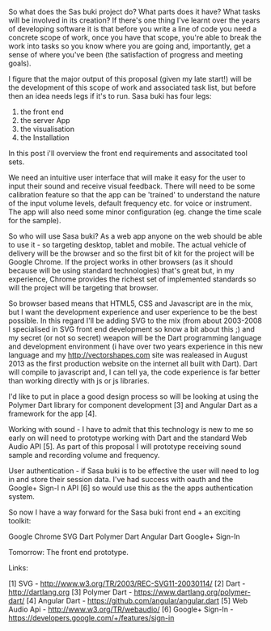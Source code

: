 ﻿So what does the Sas buki project do? What parts does it have? What tasks will be involved in its creation? If there's one thing I've learnt over the years of developing software it is that before you write a line of code you need a concrete scope of work, once you have that scope, you're able to break the work into tasks so you know where you are going and, importantly, get a sense of where you've been (the satisfaction of progress and meeting goals). 

I figure that the major output of this proposal (given my late start!) will be the development of this scope of work and associated task list, but before then an idea needs legs if it's to run. Sasa buki has four legs:

1. the front end 
2. the server App 
3. the visualisation
4. the Installation

In this post i'll overview the front end requirements and associtated tool sets.

We need an intuitive user interface that will make it easy for the user to input their sound and receive visual feedback.  There will need to be some calibration feature so that the app can be 'trained' to understand the nature of the input volume levels, default frequency etc. for voice or instrument. The app will also need some minor configuration (eg. change the time scale for the sample).

So who will use Sasa buki? As a web app anyone on the web should be able to use it - so targeting desktop, tablet and mobile. The actual vehicle of delivery will be the browser and so the first bit of kit for the project will be Google Chrome. If the project works in other browsers (as it should because will be using standard technologies) that's great but, in my experience, Chrome provides the richest set of implemented standards so will the project will be targeting that browser.

So browser based means that HTML5, CSS and Javascript are in the mix, but I want the development experience and user experience to be the best possible. In this regard I'll be adding SVG to the mix (from about 2003-2008 I specialised in SVG front end development so know a bit about this ;) and my secret (or not so secret) weapon will be the Dart programming language and development environment (i have over two years experience in this new language and my   http://vectorshapes.com site was realeased in August 2013 as the first production website on the internet all built with Dart).  Dart will compile to javascript and, I can tell ya, the code experience is far better than working directly with js or js libraries.  

I'd like to put in place a good design process so will be looking at using the Polymer Dart library for component development [3] and Angular Dart as a framework for the app [4]. 

Working with sound - I have to admit that this technology is new to me so early on will need to prototype working with Dart and the standard Web Audio API [5]. As part of this proposal I will prototype receiving sound sample and recording volume and frequency.

User authentication - if Sasa buki is to be effective the user will need to log in and store their session data. I've had success with oauth and the Google+ Sign-I n API [6] so would use this as the the apps authentication system.

So now I have a way forward for the Sasa buki front end + an exciting toolkit:

Google Chrome
SVG
Dart
Polymer Dart
Angular Dart
Google+ Sign-In

Tomorrow: The front end prototype.

Links:

[1] SVG - http://www.w3.org/TR/2003/REC-SVG11-20030114/
[2] Dart - http://dartlang.org
[3] Polymer Dart - https://www.dartlang.org/polymer-dart/
[4] Angular Dart - https://github.com/angular/angular.dart
[5] Web Audio Api - http://www.w3.org/TR/webaudio/
[6] Google+ Sign-In - https://developers.google.com/+/features/sign-in
